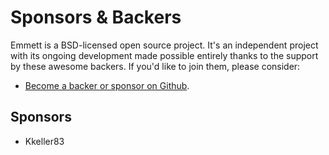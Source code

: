 # Sponsors & Backers

Emmett is a BSD-licensed open source project. It's an independent project with its ongoing development made possible entirely thanks to the support by these awesome backers. If you'd like to join them, please consider:

- [Become a backer or sponsor on Github](https://github.com/sponsors/gi0baro).

## Sponsors

- Kkeller83
